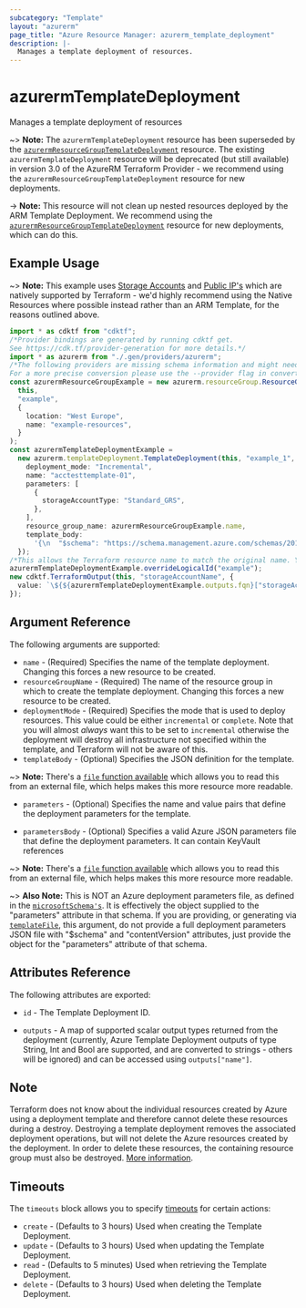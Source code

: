 ```yaml
---
subcategory: "Template"
layout: "azurerm"
page_title: "Azure Resource Manager: azurerm_template_deployment"
description: |-
  Manages a template deployment of resources.
---
```


# azurermTemplateDeployment

Manages a template deployment of resources

\~> **Note:** The `azurermTemplateDeployment` resource has been superseded by the [`azurermResourceGroupTemplateDeployment`](resource_group_template_deployment.html) resource. The existing `azurermTemplateDeployment` resource will be deprecated (but still available) in version 3.0 of the AzureRM Terraform Provider - we recommend using the `azurermResourceGroupTemplateDeployment` resource for new deployments.

\-> **Note:** This resource will not clean up nested resources deployed by the ARM Template Deployment. We recommend using the [`azurermResourceGroupTemplateDeployment`](resource_group_template_deployment.html) resource for new deployments, which can do this.

## Example Usage

\~> **Note:** This example uses [Storage Accounts](storage_account.html) and [Public IP's](public_ip.html) which are natively supported by Terraform - we'd highly recommend using the Native Resources where possible instead rather than an ARM Template, for the reasons outlined above.

```typescript
import * as cdktf from "cdktf";
/*Provider bindings are generated by running cdktf get.
See https://cdk.tf/provider-generation for more details.*/
import * as azurerm from "./.gen/providers/azurerm";
/*The following providers are missing schema information and might need manual adjustments to synthesize correctly: azurerm.
For a more precise conversion please use the --provider flag in convert.*/
const azurermResourceGroupExample = new azurerm.resourceGroup.ResourceGroup(
  this,
  "example",
  {
    location: "West Europe",
    name: "example-resources",
  }
);
const azurermTemplateDeploymentExample =
  new azurerm.templateDeployment.TemplateDeployment(this, "example_1", {
    deployment_mode: "Incremental",
    name: "acctesttemplate-01",
    parameters: [
      {
        storageAccountType: "Standard_GRS",
      },
    ],
    resource_group_name: azurermResourceGroupExample.name,
    template_body:
      '{\n  "$schema": "https://schema.management.azure.com/schemas/2015-01-01/deploymentTemplate.json#",\n  "contentVersion": "1.0.0.0",\n  "parameters": {\n    "storageAccountType": {\n      "type": "string",\n      "defaultValue": "Standard_LRS",\n      "allowedValues": [\n        "Standard_LRS",\n        "Standard_GRS",\n        "Standard_ZRS"\n      ],\n      "metadata": {\n        "description": "Storage Account type"\n      }\n    }\n  },\n  "variables": {\n    "location": "[resourceGroup().location]",\n    "storageAccountName": "[concat(uniquestring(resourceGroup().id), \'storage\')]",\n    "publicIPAddressName": "[concat(\'myPublicIp\', uniquestring(resourceGroup().id))]",\n    "publicIPAddressType": "Dynamic",\n    "apiVersion": "2015-06-15",\n    "dnsLabelPrefix": "terraform-acctest"\n  },\n  "resources": [\n    {\n      "type": "Microsoft.Storage/storageAccounts",\n      "name": "[variables(\'storageAccountName\')]",\n      "apiVersion": "[variables(\'apiVersion\')]",\n      "location": "[variables(\'location\')]",\n      "properties": {\n        "accountType": "[parameters(\'storageAccountType\')]"\n      }\n    },\n    {\n      "type": "Microsoft.Network/publicIPAddresses",\n      "apiVersion": "[variables(\'apiVersion\')]",\n      "name": "[variables(\'publicIPAddressName\')]",\n      "location": "[variables(\'location\')]",\n      "properties": {\n        "publicIPAllocationMethod": "[variables(\'publicIPAddressType\')]",\n        "dnsSettings": {\n          "domainNameLabel": "[variables(\'dnsLabelPrefix\')]"\n        }\n      }\n    }\n  ],\n  "outputs": {\n    "storageAccountName": {\n      "type": "string",\n      "value": "[variables(\'storageAccountName\')]"\n    }\n  }\n}\n',
  });
/*This allows the Terraform resource name to match the original name. You can remove the call if you don't need them to match.*/
azurermTemplateDeploymentExample.overrideLogicalId("example");
new cdktf.TerraformOutput(this, "storageAccountName", {
  value: `\${${azurermTemplateDeploymentExample.outputs.fqn}["storageAccountName"]}`,
});

```

## Argument Reference

The following arguments are supported:

* `name` - (Required) Specifies the name of the template deployment. Changing this forces a new resource to be created.
* `resourceGroupName` - (Required) The name of the resource group in which to create the template deployment. Changing this forces a new resource to be created.
* `deploymentMode` - (Required) Specifies the mode that is used to deploy resources. This value could be either `incremental` or `complete`.
  Note that you will almost *always* want this to be set to `incremental` otherwise the deployment will destroy all infrastructure not
  specified within the template, and Terraform will not be aware of this.
* `templateBody` - (Optional) Specifies the JSON definition for the template.

\~> **Note:** There's a [`file` function available](https://www.terraform.io/docs/configuration/functions/file.html) which allows you to read this from an external file, which helps makes this more resource more readable.

*   `parameters` - (Optional) Specifies the name and value pairs that define the deployment parameters for the template.

*   `parametersBody` - (Optional) Specifies a valid Azure JSON parameters file that define the deployment parameters. It can contain KeyVault references

\~> **Note:** There's a [`file` function available](https://www.terraform.io/docs/configuration/functions/file.html) which allows you to read this from an external file, which helps makes this more resource more readable.

\~> **Also Note:** This is NOT an Azure deployment parameters file, as defined in the [`microsoftSchema's`](https://schema.management.azure.com/schemas/2015-01-01/deploymentTemplate.json#). It is effectively the object supplied to the "parameters" attribute in that schema. If you are providing, or generating via [`templateFile`](https://www.terraform.io/docs/providers/template/d/file.html), this argument, do not provide a full deployment parameters JSON file with "$schema" and "contentVersion" attributes, just provide the object for the "parameters" attribute of that schema.

## Attributes Reference

The following attributes are exported:

*   `id` - The Template Deployment ID.

*   `outputs` - A map of supported scalar output types returned from the deployment (currently, Azure Template Deployment outputs of type String, Int and Bool are supported, and are converted to strings - others will be ignored) and can be accessed using `outputs["name"]`.

## Note

Terraform does not know about the individual resources created by Azure using a deployment template and therefore cannot delete these resources during a destroy. Destroying a template deployment removes the associated deployment operations, but will not delete the Azure resources created by the deployment. In order to delete these resources, the containing resource group must also be destroyed. [More information](https://docs.microsoft.com/rest/api/resources/deployments#Deployments_Delete).

## Timeouts

The `timeouts` block allows you to specify [timeouts](https://www.terraform.io/language/resources/syntax#operation-timeouts) for certain actions:

* `create` - (Defaults to 3 hours) Used when creating the Template Deployment.
* `update` - (Defaults to 3 hours) Used when updating the Template Deployment.
* `read` - (Defaults to 5 minutes) Used when retrieving the Template Deployment.
* `delete` - (Defaults to 3 hours) Used when deleting the Template Deployment.
